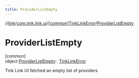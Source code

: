 ```yaml
---
title: ProviderListEmpty
---
```

//[link](../../../../index.html)/[com.tink.link.ui](../../index.html)/[[common]TinkLinkError](../index.html)/[ProviderListEmpty](index.html)



# ProviderListEmpty



[common]\
object [ProviderListEmpty](index.html) : [TinkLinkError](../index.html)

Tink Link UI fetched an empty list of providers


